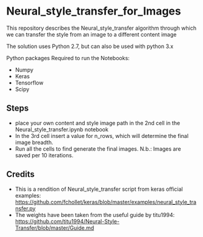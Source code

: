 # Neural_style_transfer_for_Images

This repository describes the Neural_style_transfer algorithm through which we can transfer the style from an image to a different content image

The solution uses Python 2.7, but can also be used with python 3.x

Python packages Required to run the Notebooks: 
* Numpy
* Keras
* Tensorflow
* Scipy

## Steps

* place your own content and style image path in the 2nd cell in the Neural_style_transfer.ipynb notebook
* In the 3rd cell insert a value for n_rows, which will determine the final image breadth.
* Run all the cells to find generate the final images. N.b.: Images are saved per 10 iterations.

## Credits
* This is a rendition of Neural_style_transfer script from keras official examples: https://github.com/fchollet/keras/blob/master/examples/neural_style_transfer.py
* The weights have been taken from the useful guide by titu1994: https://github.com/titu1994/Neural-Style-Transfer/blob/master/Guide.md
